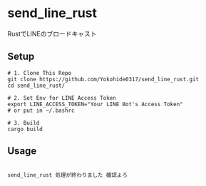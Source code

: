 # send_line_rust
RustでLINEのブロードキャスト


## Setup

```
# 1. Clone This Repo
git clone https://github.com/Yokohide0317/send_line_rust.git
cd send_line_rust/

# 2. Set Env for LINE Access Token
export LINE_ACCESS_TOKEN="Your LINE Bot's Access Token"
# or put in ~/.bashrc

# 3. Build
cargo build

```

## Usage

```

send_line_rust 処理が終わりました 確認よろ

```

